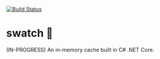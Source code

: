 [![Build Status](https://travis-ci.org/mpaauw/swatch.svg?branch=master)](https://travis-ci.org/mpaauw/swatch)

# swatch :minidisc:
(IN-PROGRESS) An in-memory cache built in C# .NET Core. 
